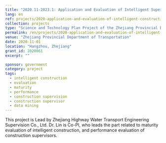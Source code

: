 ```yaml
---
title: "2020.11-2023.1: Application and Evaluation of Intelligent Supervision Technology for Construction Projects"
lang: en
ref: projects/2020-application-and-evaluation-of-intelligent-construction-supervision
collection: projects
type: "Science and Technology Plan Project of the Zhejiang Provincial Department of Transportation"
permalink: /en/projects/2020-application-and-evaluation-of-intelligent-construction-supervision
venue: "Zhejiang Provincial Department of Transportation"
date: 2020-11-01
location: "Hangzhou, Zhejiang"
grant_id: 2020061
excerpt: ""

sponsor: government
category: project
tags: 
  - intelligent construction
  - evaluation
  - maturity
  - performance
  - construction supervision
  - construction supervisor
  - data mining
---
```


This project is Lead by Zhejiang Highway Water Transport Engineering Supervision Co., Ltd. Dr. Lin is Co-PI, who leads the part related to maturity evaluation of intelligent construction, and performance evaluation of construction supervisors.